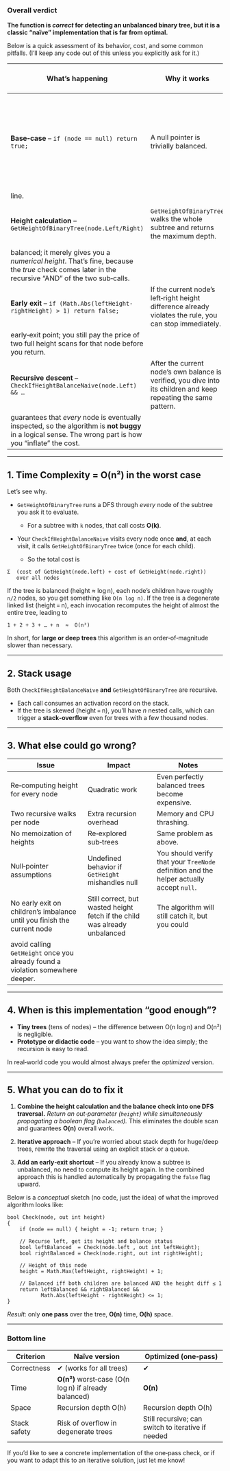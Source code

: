 ### Overall verdict

**The function is *correct* for detecting an unbalanced binary tree, but it is a classic “naïve” implementation that is far from optimal.**

Below is a quick assessment of its behavior, cost, and some common pitfalls.  (I’ll keep any code out of this unless you explicitly ask for it.)

| What’s happening | Why it works | What you’re overlooking |
|------------------|--------------|--------------------------|
| **Base‑case** – `if (node == null) return true;` | A null pointer is trivially balanced. | You never return the height of the empty tree, which is fine because the caller recomputes heights on the next
line. |
| **Height calculation** – `GetHeightOfBinaryTree(node.Left/Right)` | `GetHeightOfBinaryTree` walks the whole subtree and returns the maximum depth. | It **does not** check whether the subtree itself is
balanced; it merely gives you a *numerical height*.  That’s fine, because the *true* check comes later in the recursive “AND” of the two sub‑calls. |
| **Early exit** – `if (Math.Abs(leftHeight-rightHeight) > 1) return false;` | If the current node’s left‑right height difference already violates the rule, you can stop immediately. | This is the only
early‑exit point; you still pay the price of two full height scans for that node before you return. |
| **Recursive descent** – `CheckIfHeightBalanceNaive(node.Left) && …` | After the current node’s own balance is verified, you dive into its children and keep repeating the same pattern. | This part
guarantees that *every* node is eventually inspected, so the algorithm is **not buggy** in a logical sense.  The wrong part is how you “inflate” the cost. |

---

## 1. Time Complexity = **O(n²)** in the worst case

Let’s see why.

* `GetHeightOfBinaryTree` runs a DFS through *every* node of the subtree you ask it to evaluate.
  * For a subtree with `k` nodes, that call costs **O(k)**.

* Your `CheckIfHeightBalanceNaive` visits every node once **and**, at each visit, it calls `GetHeightOfBinaryTree` twice (once for each child).
  * So the total cost is

```
Σ  (cost of GetHeight(node.left) + cost of GetHeight(node.right))
   over all nodes
```

If the tree is balanced (height ≈ log n), each node’s children have roughly `n/2` nodes, so you get something like `O(n log n)`.
If the tree is a degenerate linked list (height = n), each invocation recomputes the height of almost the entire tree, leading to

```
1 + 2 + 3 + … + n  ≈  O(n²)
```

In short, for **large or deep trees** this algorithm is an order‑of‑magnitude slower than necessary.

---

## 2. Stack usage

Both `CheckIfHeightBalanceNaive` **and** `GetHeightOfBinaryTree` are recursive.
* Each call consumes an activation record on the stack.
* If the tree is skewed (height = n), you’ll have *n* nested calls, which can trigger a **stack‑overflow** even for trees with a few thousand nodes.

---

## 3. What else could go wrong?

| Issue | Impact | Notes |
|-------|--------|-------|
| Re‑computing height for every node | Quadratic work | Even perfectly balanced trees become expensive. |
| Two recursive walks per node | Extra recursion overhead | Memory and CPU thrashing. |
| No memoization of heights | Re‑explored sub‑trees | Same problem as above. |
| Null‑pointer assumptions | Undefined behavior if `GetHeight` mishandles null | You should verify that your `TreeNode` definition and the helper actually accept `null`. |
| No early exit on children’s imbalance until you finish the current node | Still correct, but wasted height fetch if the child was already unbalanced | The algorithm will still catch it, but you could
avoid calling `GetHeight` once you already found a violation somewhere deeper. |

---

## 4. When is this implementation “good enough”?

* **Tiny trees** (tens of nodes) – the difference between O(n log n) and O(n²) is negligible.
* **Prototype or didactic code** – you want to show the idea simply; the recursion is easy to read.

In real‑world code you would almost always prefer the *optimized* version.

---

## 5. What you can do to fix it

1. **Combine the height calculation and the balance check into one DFS traversal.**
   *Return an out‑parameter (`height`) while simultaneously propagating a boolean flag (`balanced`).*
   This eliminates the double scan and guarantees **O(n)** overall work.

2. **Iterative approach** – If you’re worried about stack depth for huge/deep trees, rewrite the traversal using an explicit stack or a queue.

3. **Add an early‑exit shortcut** – If you already know a subtree is unbalanced, no need to compute its height again.
   In the combined approach this is handled automatically by propagating the `false` flag upward.

Below is a *conceptual* sketch (no code, just the idea) of what the improved algorithm looks like:

```
bool Check(node, out int height)
{
    if (node == null) { height = -1; return true; }

    // Recurse left, get its height and balance status
    bool leftBalanced  = Check(node.left , out int leftHeight);
    bool rightBalanced = Check(node.right, out int rightHeight);

    // Height of this node
    height = Math.Max(leftHeight, rightHeight) + 1;

    // Balanced iff both children are balanced AND the height diff ≤ 1
    return leftBalanced && rightBalanced &&
           Math.Abs(leftHeight - rightHeight) <= 1;
}
```

*Result*: only **one pass** over the tree, **O(n)** time, **O(h)** space.

---

### Bottom line

| Criterion | Naïve version | Optimized (one‑pass) |
|-----------|---------------|----------------------|
| Correctness | ✔︎ (works for all trees) | ✔︎ |
| Time | **O(n²)** worst‑case (O(n log n) if already balanced) | **O(n)** |
| Space | Recursion depth O(h) | Recursion depth O(h) |
| Stack safety | Risk of overflow in degenerate trees | Still recursive; can switch to iterative if needed |

If you’d like to see a concrete implementation of the one‑pass check, or if you want to adapt this to an iterative solution, just let me know!
